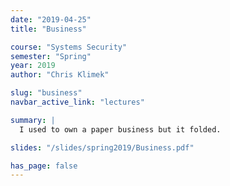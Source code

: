 ```yaml
---
date: "2019-04-25"
title: "Business"

course: "Systems Security"
semester: "Spring"
year: 2019
author: "Chris Klimek"

slug: "business"
navbar_active_link: "lectures"

summary: |
  I used to own a paper business but it folded.

slides: "/slides/spring2019/Business.pdf"

has_page: false
---
```

